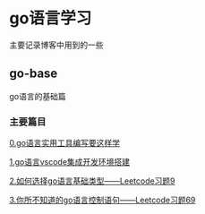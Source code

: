 # go语言学习

主要记录博客中用到的一些

## go-base

go语言的基础篇

### 主要篇目

[0.go语言实用工具编写要这样学](https://www.cnblogs.com/onlyac/p/17605556.html)

[1.go语言vscode集成开发环境搭建](https://www.cnblogs.com/onlyac/p/17627352.html)

[2.如何选择go语言基础类型——Leetcode习题9](https://www.cnblogs.com/onlyac/p/17642741.html)

[3.你所不知道的go语言控制语句——Leetcode习题69](https://www.cnblogs.com/onlyac/p/17643470.html)

